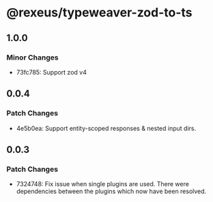 # @rexeus/typeweaver-zod-to-ts

## 1.0.0

### Minor Changes

- 73fc785: Support zod v4

## 0.0.4

### Patch Changes

- 4e5b0ea: Support entity-scoped responses & nested input dirs.

## 0.0.3

### Patch Changes

- 7324748: Fix issue when single plugins are used. There were dependencies between the plugins which
  now have been resolved.
